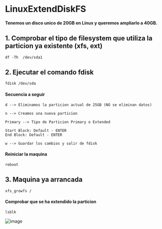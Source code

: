 # LinuxExtendDiskFS 
#### Tenemos un disco unico de 20GB en Linux y queremos ampliarlo a 40GB.

## 1. Comprobar el tipo de filesystem que utiliza la particion ya existente (xfs, ext)
```
df -Th  /dev/sda1
```

## 2. Ejecutar el comando fdisk
```
fdisk /dev/sda
```

<h4>Secuencia a seguir</h4>

```
d --> Eliminamos la particion actual de 25GB (NO se eliminan datos)
```

```
n --> Creamos una nueva particion
```

```
Primary --> Tipo de Particion Primary o Extended
```

```
Start Block: Default - ENTER
End Block: Default - ENTER
```

```
w --> Guardar los cambios y salir de fdisk
```

<h4>Reiniciar la maquina</h4>

```
reboot
```

## 3. Maquina ya arrancada

```
xfs_growfs /
```

<h4>Comprobar que se ha extendido la particion</h4>

```
lsblk
```
![image](https://github.com/user-attachments/assets/3a323871-21d4-4697-be70-021ab5f1e781)





